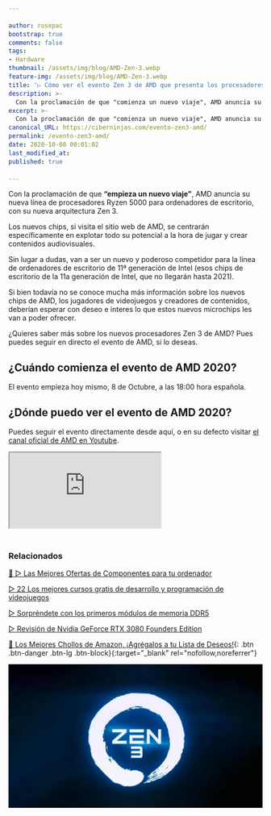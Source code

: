 ```yaml
---

author: rosepac
bootstrap: true
comments: false
tags:
- Hardware
thumbnail: /assets/img/blog/AMD-Zen-3.webp
feature-img: /assets/img/blog/AMD-Zen-3.webp
title: '▷ Cómo ver el evento Zen 3 de AMD que presenta los procesadores Ryzen'
description: >-
  Con la proclamación de que "comienza un nuevo viaje", AMD anuncia su nueva línea de procesadores Ryzen 5000 para computadoras de escritorio, con su nueva arquitectura Zen 3.
excerpt: >-
  Con la proclamación de que "comienza un nuevo viaje", AMD anuncia su nueva línea de procesadores Ryzen 5000 para computadoras de escritorio, con su nueva arquitectura Zen 3.
canonical_URL: https://ciberninjas.com/evento-zen3-amd/
permalink: /evento-zen3-amd/
date: 2020-10-08 00:01:02
last_modified_at: 
published: true

---
```


Con la proclamación de que **“empieza un nuevo viaje”**, AMD anuncia su nueva línea de procesadores Ryzen 5000 para ordenadores de escritorio, con su nueva arquitectura Zen 3.

Los nuevos chips, si visita el sitio web de AMD, se centrarán específicamente en explotar todo su potencial a la hora de jugar y crear contenidos audiovisuales.

Sin lugar a dudas, van a ser un nuevo y poderoso competidor para la línea de ordenadores de escritorio de 11ª generación de Intel (esos chips de escritorio de la 11a generación de Intel, que no llegarán hasta 2021).

Si bien todavía no se conoce mucha más información sobre los nuevos chips de AMD, los jugadores de videojuegos y creadores de contenidos, deberían esperar con deseo e interes lo que estos nuevos microchips les van a poder ofrecer.

¿Quieres saber más sobre los nuevos procesadores Zen 3 de AMD? Pues puedes seguir en directo el evento de AMD, si lo deseas.

## **¿Cuándo comienza el evento de AMD 2020?**

El evento empieza hoy mismo, 8 de Octubre, a las 18:00 hora española.

## **¿Dónde puedo ver el evento de AMD 2020?**

Puedes seguir el evento directamente desde aquí, o en su defecto visitar [el canal oficial de AMD en Youtube](https://www.youtube.com/watch?v=iuiO6rqYV4o&ab_channel=AMD "El canal oficial de AMD en Youtube").

<div class="embed-responsive embed-responsive-16by9">
  <iframe class="embed-responsive-item" src="https://www.youtube-nocookie.com/embed/iuiO6rqYV4o" allowfullscreen></iframe>
</div><br/>

### **Relacionados** <!-- omit in toc -->

[🥇 ▷ Las Mejores Ofertas de Componentes para tu ordenador](https://ciberninjas.com/ordenadores-componentes/)

[▷ 22 Los mejores cursos gratis de desarrollo y programación de videojuegos](https://ciberninjas.com/cursos-videojuegos/)

[▷ Sorpréndete con los primeros módulos de memoria DDR5](https://ciberninjas.com/primeras-memorias-ddr5/)

[▷ Revisión de Nvidia GeForce RTX 3080 Founders Edition](https://ciberninjas.com/review-nvidia-rtx-3080/)

[🛒 Los Mejores Chollos de Amazon, ¡Agrégalos a tu Lista de Deseos!](/amazon/ "Los Mejores Chollos de Amazon, Ofertas Flash, Black Monday y Amazon Prime Day"){: .btn .btn-danger .btn-lg .btn-block}{:target="_blank" rel="nofollow,noreferrer"}

![Cómo ver el evento Zen 3 de AMD que presenta los procesadores Ryzen](/assets/img/blog/AMD-Zen-3.webp "Cómo ver el evento Zen 3 de AMD que presenta los procesadores Ryzen")